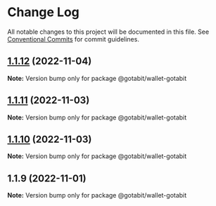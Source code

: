 # Change Log

All notable changes to this project will be documented in this file.
See [Conventional Commits](https://conventionalcommits.org) for commit guidelines.

## [1.1.12](https://github.com/gotabit/sdk-ts/compare/@gotabit/wallet-gotabit@1.1.11...@gotabit/wallet-gotabit@1.1.12) (2022-11-04)

**Note:** Version bump only for package @gotabit/wallet-gotabit

## [1.1.11](https://github.com/gotabit/sdk-ts/compare/@gotabit/wallet-gotabit@1.1.10...@gotabit/wallet-gotabit@1.1.11) (2022-11-03)

**Note:** Version bump only for package @gotabit/wallet-gotabit

## [1.1.10](https://github.com/gotabit/sdk-ts/compare/@gotabit/wallet-gotabit@1.1.9...@gotabit/wallet-gotabit@1.1.10) (2022-11-03)

**Note:** Version bump only for package @gotabit/wallet-gotabit

## 1.1.9 (2022-11-01)

**Note:** Version bump only for package @gotabit/wallet-gotabit
